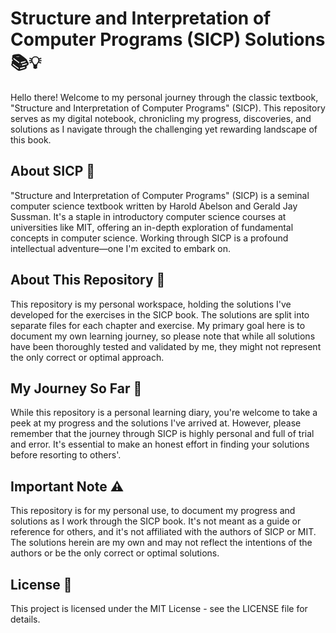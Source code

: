 # Structure and Interpretation of Computer Programs (SICP) Solutions 📚💡

Hello there! Welcome to my personal journey through the classic textbook, "Structure and Interpretation of Computer Programs" (SICP). This repository serves as my digital notebook, chronicling my progress, discoveries, and solutions as I navigate through the challenging yet rewarding landscape of this book. 

## About SICP 📘

"Structure and Interpretation of Computer Programs" (SICP) is a seminal computer science textbook written by Harold Abelson and Gerald Jay Sussman. It's a staple in introductory computer science courses at universities like MIT, offering an in-depth exploration of fundamental concepts in computer science. Working through SICP is a profound intellectual adventure—one I'm excited to embark on.

## About This Repository 📁

This repository is my personal workspace, holding the solutions I've developed for the exercises in the SICP book. The solutions are split into separate files for each chapter and exercise. My primary goal here is to document my own learning journey, so please note that while all solutions have been thoroughly tested and validated by me, they might not represent the only correct or optimal approach.

## My Journey So Far 🚀

While this repository is a personal learning diary, you're welcome to take a peek at my progress and the solutions I've arrived at. However, please remember that the journey through SICP is highly personal and full of trial and error. It's essential to make an honest effort in finding your solutions before resorting to others'.

## Important Note ⚠️

This repository is for my personal use, to document my progress and solutions as I work through the SICP book. It's not meant as a guide or reference for others, and it's not affiliated with the authors of SICP or MIT. The solutions herein are my own and may not reflect the intentions of the authors or be the only correct or optimal solutions.

## License 📝

This project is licensed under the MIT License - see the LICENSE file for details.
